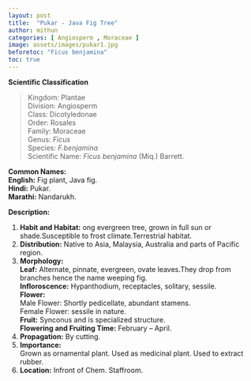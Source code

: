 ```yaml
---
layout: post
title:  "Pukar - Java Fig Tree"
author: mithun
categories: [ Angiosperm , Moraceae ]
image: assets/images/pukar1.jpg
beforetoc: "Ficus benjamina"
toc: true
---
```


**Scientific Classification**  
>Kingdom:			Plantae  
>Division:			Angiosperm  
>Class:				Dicotyledonae  
>Order:				Rosales  
>Family:			Moraceae  
>Genus:				*Ficus*  
>Species:			*F.benjamina*  
>Scientific Name:	*Ficus benjamina* (Miq.) Barrett.  
  
**Common Names:**  
**English:**          Fig plant, Java fig.  
**Hindi:**            Pukar.  
**Marathi:**          Nandarukh.  
  
**Description:**  
1. **Habit and Habitat:** ong evergreen tree, grown in full sun or shade.Susceptible to frost climate.Terrestrial habitat.  
2. **Distribution:** Native to Asia, Malaysia, Australia and parts of Pacific region.  
3. **Morphology:**  
**Leaf:** Alternate, pinnate, evergreen, ovate leaves.They drop from branches hence the name weeping fig.  
**Infloroscence:** Hypanthodium, receptacles, solitary, sessile.  
**Flower:**  
Male Flower: Shortly pedicellate, abundant stamens.  
Female Flower: sessile in nature.  
**Fruit:** Synconus and is specialized structure.  
**Flowering and Fruiting Time:** February – April.  
4. **Propagation:** By cutting.  
5. **Importance:**  
Grown as ornamental plant. Used as medicinal plant. Used to extract rubber.  
6. **Location:** Infront of Chem. Staffroom.  
